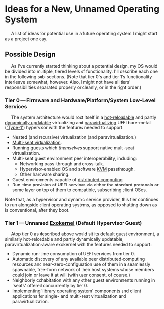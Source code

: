 # Ideas for a New, Unnamed Operating System

&nbsp;&nbsp;&nbsp;&nbsp;&nbsp;A list of ideas for potential use in a future operating system I might start as a project one day.  

## Possible Design

&nbsp;&nbsp;&nbsp;&nbsp;&nbsp;As I've currently started thinking about a potential design, my OS would be divided into multiple, tiered levels of functionality.  I'll describe each one in the following sub-sections.  (Note that tier 0's and tier 1's functionality interleave somewhat, however.  Also, I might not have all tiers' responsibilities separated properly or cleanly, or in the right order.)  

### Tier 0&thinsp;—&thinsp;Firmware and Hardware/Platform/System Low-Level Services

&nbsp;&nbsp;&nbsp;&nbsp;&nbsp;The system architecture would root itself in a [hot-reloadable](https://en.wikipedia.org/wiki/Hot_swapping#Software) and partly [dynamically updatable](https://en.wikipedia.org/wiki/Dynamic_software_updating) virtualizing and [paravirtualizing](https://en.wikipedia.org/wiki/Paravirtualization) UEFI bare-metal (['Type-1'](https://en.wikipedia.org/wiki/Hypervisor#Classification)) hypervisor with the features needed to support:  

 - Nested (and recursive) virtualization (and paravirtualization.)  
 - [Multi-seat virtualization](https://en.wikipedia.org/wiki/Multiseat_desktop_virtualization).  
 - Running guests which _themselves_ support native multi-seat virtualization.  
 - Multi-seat guest environment peer interoperability, including:  
   - Networking pass-through and cross-talk.  
   - Hypervisor-enabled OS and software [KVM](https://en.wikipedia.org/wiki/KVM_switch) passthrough.  
   - Other hardware sharing.  
 - Guest environments capable of [distributed computing](https://en.wikipedia.org/wiki/Distributed_computing).  
 - Run-time provision of UEFI services via either the standard protocols or some layer on top of them to compatible, subscribing client OSes.  

Note that, as a hypervisor and dynamic service provider, this tier continues to run alongside client operating systems, as opposed to shutting down as is conventional, after they boot.  

### Tier 1&thinsp;—&thinsp;Unnamed [Exokernel](https://en.wikipedia.org/wiki/Kernel_(operating_system)#Exokernels) (Default Hypervisor Guest)

&nbsp;&nbsp;&nbsp;&nbsp;&nbsp;Atop tier 0 as described above would sit its default guest environment, a similarly hot-reloadable and partly dynamically updatable, paravirtualization-aware exokernel with the features needed to support:  

 - Dynamic run-time consumption of UEFI services from tier 0.  
 - Automatic discovery of any available peer distributed-computing resources and near–zero-configuration use of them in a seamlessly spawnable, free-form network of their host systems whose members could join or leave it at will (with user consent, of course.)  
 - Neighborly cohabitation with any other guest environments running in 'seats' offered concurrently by tier 0.  
 - Implementing 'library operating system' components and client applications for single- and multi-seat virtualization and paravirtualization.  